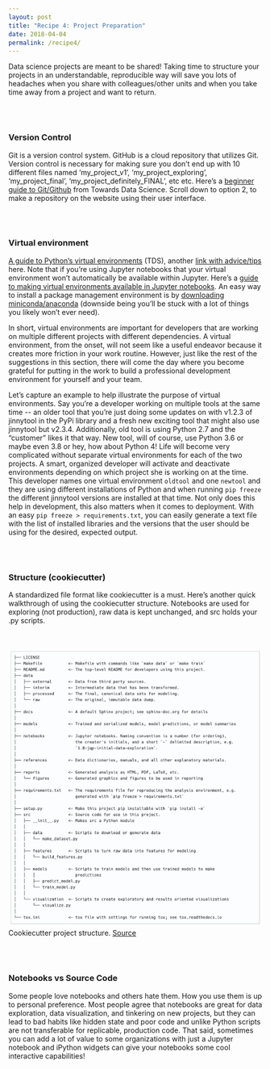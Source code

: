 ```yaml
---
layout: post
title: "Recipe 4: Project Preparation"
date: 2018-04-04
permalink: /recipe4/
---
```


Data science projects are meant to be shared! Taking time to structure your projects in an understandable, reproducible way will save you lots of headaches when you share with colleagues/other units and when you take time away from a project and want to return.

<br><br>
### Version Control
Git is a version control system. GitHub is a cloud repository that utilizes Git.  Version control is necessary for making sure you don’t end up with 10 different files named ‘my_project_v1’, ‘my_project_exploring’, ‘my_project_final’, ‘my_project_definitely_FINAL’, etc etc. Here’s a [beginner guide to Git/Github](https://towardsdatascience.com/getting-started-with-git-and-github-6fcd0f2d4ac6) from Towards Data Science. Scroll down to option 2, to make a repository on the website using their user interface.

<br><br>
### Virtual environment
[A guide to Python’s virtual environments](https://towardsdatascience.com/virtual-environments-104c62d48c54) (TDS), another [link with advice/tips](https://towardsdatascience.com/advice-and-tips-to-properly-work-with-virtual-environments-67bbad9ba5b6) here. Note that if you’re using Jupyter notebooks that your virtual environment won’t automatically be available within Jupyter. Here’s a [guide to making virtual environments available in Jupyter notebooks](https://janakiev.com/blog/jupyter-virtual-envs/). An easy way to install a package management environment is by [downloading miniconda/anaconda](https://www.anaconda.com/products/individual) (downside being you’ll be stuck with a lot of things you likely won’t ever need).

In short, virtual environments are important for developers that are working on multiple different projects with different dependencies. A virtual environment, from the onset, will not seem like a useful endeavor because it creates more friction in your work routine. However, just like the rest of the suggestions in this section, there will come the day where you become grateful for putting in the work to build a professional development environment for yourself and your team.

Let’s capture an example to help illustrate the purpose of virtual environments. Say you’re a developer working on multiple tools at the same time -- an older tool that you’re just doing some updates on with v1.2.3 of jinnytool in the PyPi library and a fresh new exciting tool that might also use jinnytool but v2.3.4. Additionally, old tool is using Python 2.7 and the “customer” likes it that way. New tool, will of course, use Python 3.6 or maybe even 3.8 or hey, how about Python 4! Life will become very complicated without separate virtual environments for each of the two projects. A smart, organized developer will activate and deactivate environments depending on which project she is working on at the time. This developer names one virtual environment `oldtool` and one `newtool` and they are using different installations of Python and when running `pip freeze` the different jinnytool versions are installed at that time. Not only does this help in development, this also matters when it comes to deployment. With an easy `pip freeze > requirements.txt`, you can easily generate a text file with the list of installed libraries and the versions that the user should be using for the desired, expected output.

<br><br>
### Structure (cookiecutter)
A standardized file format like cookiecutter is a must. Here’s another quick walkthrough of using the cookiecutter structure. Notebooks are used for exploring (not production), raw data is kept unchanged, and src holds your .py scripts.

<br><br>
![Cookiecutter](/assets/recipe4/cookiecutter.png)
Cookiecutter project structure. [Source](https://drivendata.github.io/cookiecutter-data-science/)


<br><br>
### Notebooks vs Source Code
Some people love notebooks and others hate them. How you use them is up to personal preference. Most people agree that notebooks are great for data exploration, data visualization, and tinkering on new projects, but they can lead to bad habits like hidden state and poor code and unlike Python scripts are not transferable for replicable, production code. That said, sometimes you can add a lot of value to some organizations with just a Jupyter notebook and iPython widgets can give your notebooks some cool interactive capabilities!
